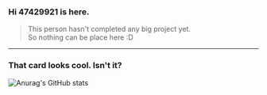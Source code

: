 ### Hi 47429921 is here.
>This person hasn't completed any big project yet.  
>So nothing can be place here :D  

***

### That card looks cool. Isn't it?  
![Anurag's GitHub stats](https://github-readme-stats.vercel.app/api?username=47429921&show_icons=true&theme=dark)
